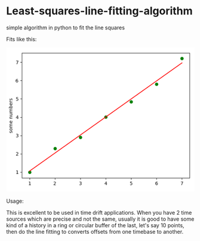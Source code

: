 # Least-squares-line-fitting-algorithm
simple algorithm in python to fit the line squares

Fits like this:


![line fitting image](./images/image.png)


Usage: 

This is excellent to be used in time drift applications. 
When you have 2 time sources which are precise and not the same, usually it is good to have some kind of a history in a ring or circular buffer of the last, let's say 10 points, then do the line fitting to converts offsets from one timebase to another.
